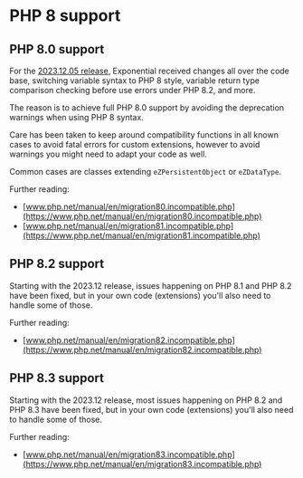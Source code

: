 # PHP 8 support

## PHP 8.0 support

For the [2023.12.05 release](https://github.com/se7enxweb/exponential/releases/tag/v2023.13.05),
Exponential received changes all over the code base, switching variable syntax to PHP 8 style, variable return type comparison checking before use errors under PHP 8.2, and more. 

The reason is to achieve full PHP 8.0 support by avoiding the deprecation warnings when using PHP 8 syntax.

Care has been taken to keep around compatibility functions in all known cases to avoid fatal errors
for custom extensions, however to avoid warnings you might need to adapt your code as well.

Common cases are classes extending `eZPersistentObject` or `eZDataType`.

Further reading:
- [www.php.net/manual/en/migration80.incompatible.php](https://www.php.net/manual/en/migration80.incompatible.php)
- [www.php.net/manual/en/migration81.incompatible.php](https://www.php.net/manual/en/migration81.incompatible.php)

## PHP 8.2 support

Starting with the 2023.12 release, issues happening on PHP 8.1 and PHP 8.2 have been fixed, but in your own code (extensions) you'll
also need to handle some of those.

Further reading:
- [www.php.net/manual/en/migration82.incompatible.php](https://www.php.net/manual/en/migration82.incompatible.php)

## PHP 8.3 support

Starting with the 2023.12 release, most issues happening on PHP 8.2 and PHP 8.3 have been fixed, but in your own code (extensions) you'll
also need to handle some of those.

Further reading:
- [www.php.net/manual/en/migration83.incompatible.php](https://www.php.net/manual/en/migration83.incompatible.php)
